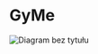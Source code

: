 # GyMe

![Diagram bez tytułu](https://github.com/Igor636965736c610a/GyMe/assets/102369546/f718aac4-23b9-44b6-91b6-a452dbbe35ea)
